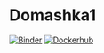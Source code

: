 # Domashka1
[![Binder](https://mybinder.org/badge_logo.svg)](https://mybinder.org/v2/gh/m2006746/Domashka1.git/HEAD?labpath=Domashka_1_notebooks.ipynb)
[![Dockerhub](https://img.shields.io/badge/License-Apache_2.0-blue.svg)](https://hub.docker.com/repository/docker/m2006746/domashka_4/general)
